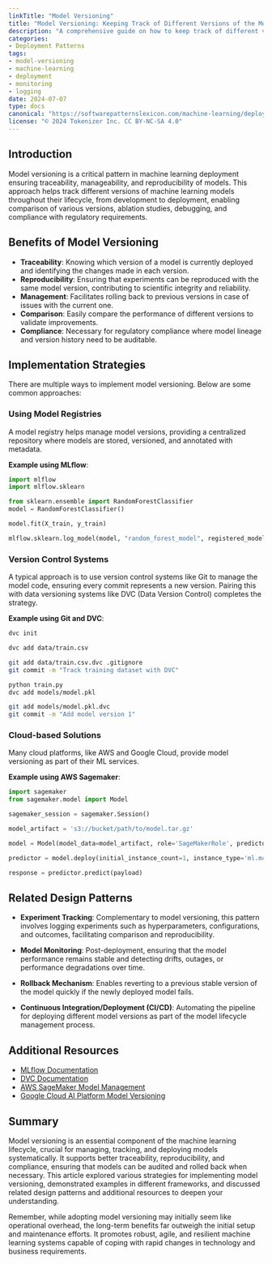 ```yaml
---
linkTitle: "Model Versioning"
title: "Model Versioning: Keeping Track of Different Versions of the Model"
description: "A comprehensive guide on how to keep track of different versions of machine learning models, detailing the benefits, implementation strategies, and related design patterns."
categories:
- Deployment Patterns
tags:
- model-versioning
- machine-learning
- deployment
- monitoring
- logging
date: 2024-07-07
type: docs
canonical: "https://softwarepatternslexicon.com/machine-learning/deployment-patterns/monitoring-and-logging/model-versioning"
license: "© 2024 Tokenizer Inc. CC BY-NC-SA 4.0"
---
```



## Introduction

Model versioning is a critical pattern in machine learning deployment ensuring traceability, manageability, and reproducibility of models. This approach helps track different versions of machine learning models throughout their lifecycle, from development to deployment, enabling comparison of various versions, ablation studies, debugging, and compliance with regulatory requirements.

## Benefits of Model Versioning

- **Traceability**: Knowing which version of a model is currently deployed and identifying the changes made in each version.
- **Reproducibility**: Ensuring that experiments can be reproduced with the same model version, contributing to scientific integrity and reliability.
- **Management**: Facilitates rolling back to previous versions in case of issues with the current one.
- **Comparison**: Easily compare the performance of different versions to validate improvements.
- **Compliance**: Necessary for regulatory compliance where model lineage and version history need to be auditable.

## Implementation Strategies

There are multiple ways to implement model versioning. Below are some common approaches:

### Using Model Registries

A model registry helps manage model versions, providing a centralized repository where models are stored, versioned, and annotated with metadata.

**Example using MLflow**:
```python
import mlflow
import mlflow.sklearn

from sklearn.ensemble import RandomForestClassifier
model = RandomForestClassifier()

model.fit(X_train, y_train)

mlflow.sklearn.log_model(model, "random_forest_model", registered_model_name="RandomForestClassifier")
```

### Version Control Systems

A typical approach is to use version control systems like Git to manage the model code, ensuring every commit represents a new version. Pairing this with data versioning systems like DVC (Data Version Control) completes the strategy.

**Example using Git and DVC**:
```sh
dvc init

dvc add data/train.csv

git add data/train.csv.dvc .gitignore
git commit -m "Track training dataset with DVC"

python train.py
dvc add models/model.pkl

git add models/model.pkl.dvc
git commit -m "Add model version 1"
```

### Cloud-based Solutions

Many cloud platforms, like AWS and Google Cloud, provide model versioning as part of their ML services.

**Example using AWS Sagemaker**:
```python
import sagemaker
from sagemaker.model import Model

sagemaker_session = sagemaker.Session()

model_artifact = 's3://bucket/path/to/model.tar.gz'

model = Model(model_data=model_artifact, role='SageMakerRole', predictor_cls=None)

predictor = model.deploy(initial_instance_count=1, instance_type='ml.m4.xlarge')

response = predictor.predict(payload)
```

## Related Design Patterns

- **Experiment Tracking**: Complementary to model versioning, this pattern involves logging experiments such as hyperparameters, configurations, and outcomes, facilitating comparison and reproducibility.
  
- **Model Monitoring**: Post-deployment, ensuring that the model performance remains stable and detecting drifts, outages, or performance degradations over time.

- **Rollback Mechanism**: Enables reverting to a previous stable version of the model quickly if the newly deployed model fails.

- **Continuous Integration/Deployment (CI/CD)**: Automating the pipeline for deploying different model versions as part of the model lifecycle management process.

## Additional Resources

- [MLflow Documentation](https://mlflow.org/docs/latest/index.html)
- [DVC Documentation](https://dvc.org/doc)
- [AWS SageMaker Model Management](https://docs.aws.amazon.com/sagemaker/latest/dg/model-management.html)
- [Google Cloud AI Platform Model Versioning](https://cloud.google.com/ai-platform/)

## Summary

Model versioning is an essential component of the machine learning lifecycle, crucial for managing, tracking, and deploying models systematically. It supports better traceability, reproducibility, and compliance, ensuring that models can be audited and rolled back when necessary. This article explored various strategies for implementing model versioning, demonstrated examples in different frameworks, and discussed related design patterns and additional resources to deepen your understanding.

Remember, while adopting model versioning may initially seem like operational overhead, the long-term benefits far outweigh the initial setup and maintenance efforts. It promotes robust, agile, and resilient machine learning systems capable of coping with rapid changes in technology and business requirements.
